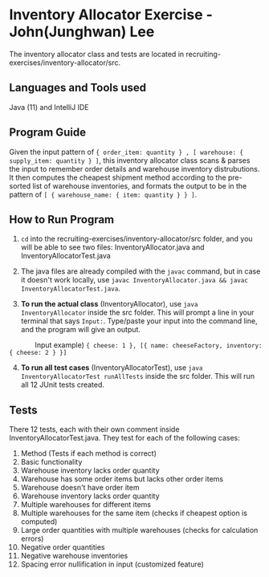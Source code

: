# Inventory Allocator Exercise - John(Junghwan) Lee

The inventory allocator class and tests are located in recruiting-exercises/inventory-allocator/src.

## Languages and Tools used
Java (11) and IntelliJ IDE 

## Program Guide
Given the input pattern of `{ order_item: quantity } , [ warehouse: { supply_item: quantity } ]`, this inventory allocator class scans & parses the input to remember order details and warehouse inventory distrubutions. It then computes the cheapest shipment method according to the pre-sorted list of warehouse inventories, and formats the output to be in the pattern of `[ { warehouse_name: { item: quantity } } ]`.

## How to Run Program
1. `cd` into the recruiting-exercises/inventory-allocator/src folder, and you will be able to see two files: InventoryAllocator.java and InventoryAllocatorTest.java

2. The java files are already compiled with the `javac` command, but in case it doesn't work locally, use `javac InventoryAllocator.java && javac InventoryAllocatorTest.java`.

3. **To run the actual class** (InventoryAllocator), use `java InventoryAllocator` inside the src folder. This will prompt a line in your terminal that says `Input:`. Type/paste your input into the command line, and the program will give an output.

&nbsp;&nbsp;&nbsp;&nbsp;&nbsp;&nbsp;&nbsp;&nbsp;&nbsp;&nbsp;&nbsp;&nbsp; Input example) `{ cheese: 1 }, [{ name: cheeseFactory, inventory: { cheese: 2 } }]`

4. **To run all test cases** (InventoryAllocatorTest), use `java InventoryAllocatorTest runAllTests` inside the src folder. This will run all 12 JUnit tests created.

## Tests
There 12 tests, each with their own comment inside InventoryAllocatorTest.java. They test for each of the following cases:
1. Method (Tests if each method is correct)
2. Basic functionality
3. Warehouse inventory lacks order quantity
4. Warehouse has some order items but lacks other order items
5. Warehouse doesn't have order item
6. Warehouse inventory lacks order quantity
7. Multiple warehouses for different items
8. Multiple warehouses for the same item (checks if cheapest option is computed)
9. Large order quantities with multiple warehouses (checks for calculation errors)
10. Negative order quantities
11. Negative warehouse inventories
12. Spacing error nullification in input (customized feature)
